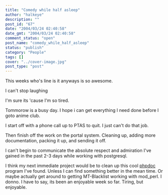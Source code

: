 ```yaml
---
title: "Comedy while half asleep"
author: "halkeye"
description: ""
post_id: "67"
date: "2004/03/24 02:40:58"
date_gmt: "2004/03/24 02:40:58"
comment_status: "open"
post_name: "comedy_while_half_asleep"
status: "publish"
category: "People"
tags: []
cover: "../cover-image.jpg"
post_type: "post"
---
```


This weeks who's line is it anyways is so awesome.

I can't stop laughing  

I'm sure its 'cause I'm so tired.

Tommorow is a busy day. I hope i can get everything I need done before I goto anime club.  

I start off with a phone call up to PTAS to quit. I just can't do that job.  

Then finish off the work on the portal system. Cleaning up, adding more documentation, packing it up, and sending it off.

I can't begin to communicate the absolute respect and admiration I've gained in the past 2-3 days while working with postgresql.

I think my next immediate project would be to clean up this cool [phpdoc](http://www.halkeye.net/~halkeye/pgHalkortal/docs/) program I've found. Unless I can find something better in the mean time. Or maybe actually get around to getting MT-Blacklist working with mod_perl. I donno. I have to say, its been an enjoyable week so far. Tiring, but enjoyable.